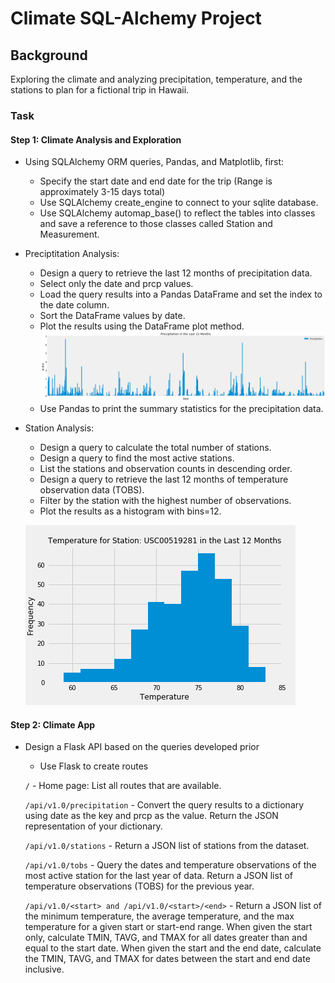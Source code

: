 # Climate SQL-Alchemy Project

## Background
Exploring the climate and analyzing precipitation, temperature, and the stations to plan for a fictional trip in Hawaii.


### Task
#### Step 1: Climate Analysis and Exploration
* Using SQLAlchemy ORM queries, Pandas, and Matplotlib, first:
  * Specify the start date and end date for the trip (Range is approximately 3-15 days total)
  * Use SQLAlchemy create_engine to connect to your sqlite database.
  * Use SQLAlchemy automap_base() to reflect the tables into classes and save a reference to those classes called Station and Measurement.
  
* Preciptitation Analysis:
  * Design a query to retrieve the last 12 months of precipitation data.
  * Select only the date and prcp values.
  * Load the query results into a Pandas DataFrame and set the index to the date column.
  * Sort the DataFrame values by date.
  * Plot the results using the DataFrame plot method.
    ![result](Images/precipitation.png)
  * Use Pandas to print the summary statistics for the precipitation data.
  
* Station Analysis:
  * Design a query to calculate the total number of stations.
  * Design a query to find the most active stations.
  * List the stations and observation counts in descending order.
  * Design a query to retrieve the last 12 months of temperature observation data (TOBS).
   - Filter by the station with the highest number of observations.
   - Plot the results as a histogram with bins=12.
    
    ![result2](Images/temp_histogram.png)


#### Step 2: Climate App
* Design a Flask API based on the queries developed prior
  * Use Flask to create routes
  
  `/` - Home page: List all routes that are available.
  
  `/api/v1.0/precipitation` - Convert the query results to a dictionary using date as the key and prcp as the value. Return the JSON representation of your   dictionary.
  
  `/api/v1.0/stations` - Return a JSON list of stations from the dataset.
  
  `/api/v1.0/tobs` - Query the dates and temperature observations of the most active station for the last year of data. Return a JSON list of temperature observations (TOBS) for the previous year.
  
  `/api/v1.0/<start> and /api/v1.0/<start>/<end>` - Return a JSON list of the minimum temperature, the average temperature, and the max temperature for a given start or start-end range. When given the start only, calculate TMIN, TAVG, and TMAX for all dates greater than and equal to the start date. When given the start and the end date, calculate the TMIN, TAVG, and TMAX for dates between the start and end date inclusive.




